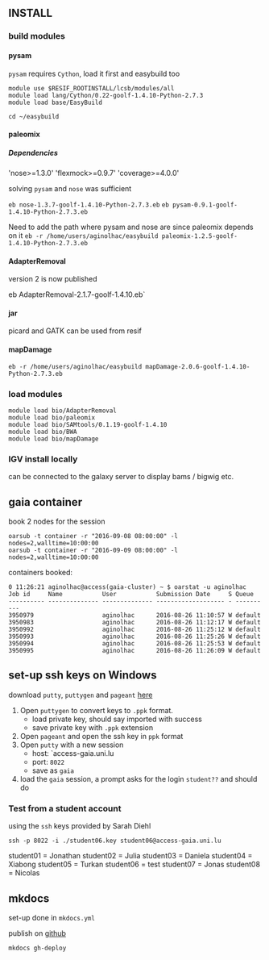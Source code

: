 
## INSTALL

### build modules

#### pysam

`pysam` requires `Cython`, load it first and easybuild too
```
module use $RESIF_ROOTINSTALL/lcsb/modules/all
module load lang/Cython/0.22-goolf-1.4.10-Python-2.7.3
module load base/EasyBuild
```

`cd ~/easybuild`



#### paleomix


##### Dependencies

'nose>=1.3.0'
'flexmock>=0.9.7'
'coverage>=4.0.0'

solving `pysam` and `nose` was sufficient

`eb nose-1.3.7-goolf-1.4.10-Python-2.7.3.eb`
`eb pysam-0.9.1-goolf-1.4.10-Python-2.7.3.eb`


Need to add the path where pysam and nose are since paleomix depends on it
`eb -r /home/users/aginolhac/easybuild paleomix-1.2.5-goolf-1.4.10-Python-2.7.3.eb`

#### AdapterRemoval

version 2 is now published

eb AdapterRemoval-2.1.7-goolf-1.4.10.eb`


#### jar


picard and GATK can be used from resif 


#### mapDamage

`eb -r /home/users/aginolhac/easybuild mapDamage-2.0.6-goolf-1.4.10-Python-2.7.3.eb`

### load modules

```
module load bio/AdapterRemoval
module load bio/paleomix
module load bio/SAMtools/0.1.19-goolf-1.4.10
module load bio/BWA
module load bio/mapDamage
```

### IGV install locally

can be connected to the galaxy server to display bams / bigwig etc.

## gaia container

book 2 nodes for the session

```
oarsub -t container -r "2016-09-08 08:00:00" -l nodes=2,walltime=10:00:00
oarsub -t container -r "2016-09-09 08:00:00" -l nodes=2,walltime=10:00:00
```

containers booked:
```
0 11:26:21 aginolhac@access(gaia-cluster) ~ $ oarstat -u aginolhac
Job id     Name           User           Submission Date     S Queue
---------- -------------- -------------- ------------------- - ----------
3950979                   aginolhac      2016-08-26 11:10:57 W default   
3950983                   aginolhac      2016-08-26 11:12:17 W default   
3950992                   aginolhac      2016-08-26 11:25:12 W default   
3950993                   aginolhac      2016-08-26 11:25:26 W default   
3950994                   aginolhac      2016-08-26 11:25:53 W default   
3950995                   aginolhac      2016-08-26 11:26:09 W default
```

## set-up ssh keys on Windows

download `putty`, `puttygen` and `pageant` [here](http://www.chiark.greenend.org.uk/~sgtatham/putty/download.html)

1. Open `puttygen` to convert keys to `.ppk` format. 
    * load private key, should say imported with success
    * save private key with `.ppk` extension
1. Open `pageant` and open the ssh key in `ppk` format
1. Open `putty` with a new session
    * host: `access-gaia.uni.lu
    * port: `8022`
    * save as `gaia`
1. load the `gaia` session, a prompt asks for the login `student??` and should do

### Test from a student account

using the `ssh` keys provided by Sarah Diehl

`ssh -p 8022 -i ./student06.key student06@access-gaia.uni.lu`

student01 = Jonathan
student02 = Julia
student03 = Daniela
student04 = Xiabong
student05 = Turkan
student06 = test
student07 = Jonas
student08 = Nicolas

## mkdocs

set-up done in `mkdocs.yml`

publish on [github](http://ginolhac.github.io/chip-seq/)
```
mkdocs gh-deploy
```
